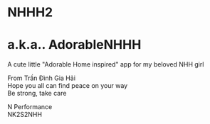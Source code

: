 # NHHH2
# a.k.a.. AdorableNHHH
A cute little "Adorable Home inspired" app for my beloved NHH girl 

From Trần Đình Gia Hải <br />
Hope you all can find peace on your way <br />
Be strong, take care <br />

N Performance <br />
NK2S2NHH
